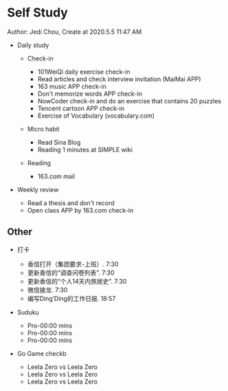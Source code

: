# Self Study

Author: Jedi Chou, Create at 2020.5.5 11:47 AM

* Daily study
  * Check-in
    * 101WeiQi daily exercise check-in
    * Read articles and check interview invitation (MaiMai APP)
    * 163 music APP check-in
    * Don't memorize words APP check-in
    * NowCoder check-in and do an exercise that contains 20 puzzles
    * Tencent cartoon APP check-in
    * Exercise of Vocabulary (vocabulary.com)

  * Micro habit
    * Read Sina Blog
    * Reading 1 minutes at SIMPLE wiki

  * Reading
    * 163.com mail

* Weekly review
  * Read a thesis and don't record
  * Open class APP by 163.com check-in

## Other

* 打卡
  * 香信打开（集团要求-上班）. 7:30
  * 更新香信的“调查问卷列表”. 7:30
  * 更新香信的“个人14天内旅居史”. 7:30
  * 微信接龙. 7:30
  * 编写Ding’Ding的工作日报. 18:57

* Suduku
  * Pro-00:00 mins
  * Pro-00:00 mins
  * Pro-00:00 mins

* Go Game checkb
  * Leela Zero vs Leela Zero
  * Leela Zero vs Leela Zero
  * Leela Zero vs Leela Zero
